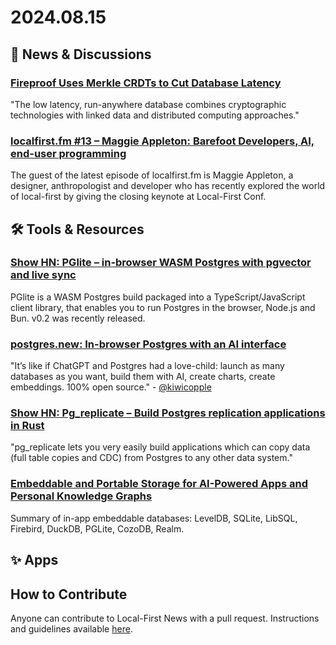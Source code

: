 # 2024.08.15

## 📰 News & Discussions 

### [Fireproof Uses Merkle CRDTs to Cut Database Latency](https://thenewstack.io/fireproof-uses-merkle-crdts-to-cut-database-latency/)
"The low latency, run-anywhere database combines cryptographic technologies with linked data and distributed computing approaches."

### [localfirst.fm #13 – Maggie Appleton: Barefoot Developers, AI, end-user programming](https://www.localfirst.fm/13)
The guest of the latest episode of localfirst.fm is Maggie Appleton, a designer, anthropologist and developer who has recently explored the world of local-first by giving the closing keynote at Local-First Conf. 


## 🛠️ Tools & Resources

### [Show HN: PGlite – in-browser WASM Postgres with pgvector and live sync](https://news.ycombinator.com/item?id=41224689)
PGlite is a WASM Postgres build packaged into a TypeScript/JavaScript client library, that enables you to run Postgres in the browser, Node.js and Bun. v0.2 was recently released.

### [postgres.new: In-browser Postgres with an AI interface](https://supabase.com/blog/postgres-new)
"It’s like if ChatGPT and Postgres had a love-child: launch as many databases as you want, build them with AI, create charts, create embeddings. 100% open source." - [@kiwicopple](https://x.com/kiwicopple/status/1822997940983472329)

### [Show HN: Pg_replicate – Build Postgres replication applications in Rust](https://news.ycombinator.com/item?id=41209994)
"pg_replicate lets you very easily build applications which can copy data (full table copies and CDC) from Postgres to any other data system."

### [Embeddable and Portable Storage for AI-Powered Apps and Personal Knowledge Graphs](https://ai.plainenglish.io/embeddable-and-portable-storage-for-ai-powered-apps-and-personal-knowledge-graphs-e46b0564e73c)
Summary of in-app embeddable databases: LevelDB, SQLite, LibSQL, Firebird, DuckDB, PGLite, CozoDB, Realm.


## ✨ Apps



## How to Contribute
Anyone can contribute to Local-First News with a pull request. Instructions and guidelines available [here](https://github.com/localfirstnews/localfirstnews).

